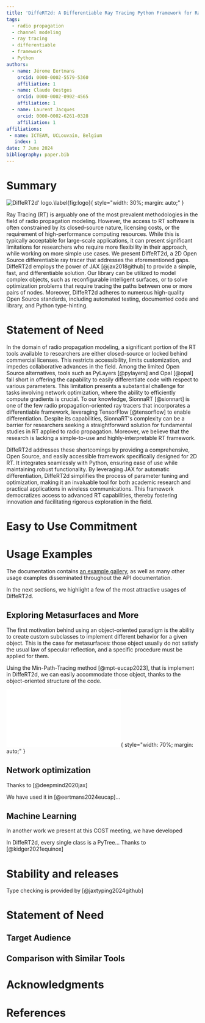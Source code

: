 ```yaml
---
title: 'DiffeRT2d: A Differentiable Ray Tracing Python Framework for Radio Propagation'
tags:
  - radio propagation
  - channel modeling
  - ray tracing
  - differentiable
  - framework
  - Python
authors:
  - name: Jérome Eertmans
    orcid: 0000-0002-5579-5360
    affiliation: 1
  - name: Claude Oestges
    orcid: 0000-0002-0902-4565
    affiliation: 1
  - name: Laurent Jacques
    orcid: 0000-0002-6261-0328
    affiliation: 1
affiliations:
 - name: ICTEAM, UCLouvain, Belgium
   index: 1
date: 7 June 2024
bibliography: paper.bib
---
```


# Summary

![DiffeRT2d' logo.\label{fig:logo}](logo.png){ style="width: 30%; margin: auto;" }

Ray Tracing (RT) is arguably one of the most prevalent methodologies in the field of radio propagation modeling.
However, the access to RT software is often constrained by its closed-source nature, licensing costs,
or the requirement of high-performance computing resources.
While this is typically acceptable for large-scale applications,
it can present significant limitations for researchers who require more flexibility in their approach,
while working on more simple use cases.
We present DiffeRT2d, a 2D Open Source differentiable ray tracer that addresses the aforementioned gaps.
DiffeRT2d employs the power of JAX [@jax2018github] to provide a simple, fast, and differentiable solution.
Our library can be utilized to model complex objects, such as reconfigurable intelligent surfaces,
or to solve optimization problems that require tracing the paths between one or more pairs of nodes.
Moreover, DiffeRT2d adheres to numerous high-quality Open Source standards, including automated testing,
documented code and library, and Python type-hinting.

# Statement of Need

In the domain of radio propagation modeling, a significant portion of the RT tools available to researchers
are either closed-source or locked behind commercial licenses.
This restricts accessibility, limits customization, and impedes collaborative advances in the field.
Among the limited Open Source alternatives, tools such as PyLayers [@pylayers] and Opal [@opal]
fall short in offering the capability to easily differentiate code with respect to various parameters.
This limitation presents a substantial challenge for tasks involving network optimization,
where the ability to efficiently compute gradients is crucial.
To our knowledge, SionnaRT [@sionnart] is one of the few radio propagation-oriented ray tracers that
incorporates a differentiable framework, leveraging TensorFlow [@tensorflow] to enable differentiation.
Despite its capabilities, SionnaRT's complexity can be a barrier for researchers seeking a straightforward
solution for fundamental studies in RT applied to radio propagation.
Moreover, we believe that the research is lacking a simple-to-use and highly-interpretable RT framework.

DiffeRT2d addresses these shortcomings by providing a comprehensive, Open Source,
and easily accessible framework specifically designed for 2D RT.
It integrates seamlessly with Python, ensuring ease of use while maintaining robust functionality.
By leveraging JAX for automatic differentiation, DiffeRT2d simplifies the process of parameter tuning and optimization,
making it an invaluable tool for both academic research and practical applications in wireless communications.
This framework democratizes access to advanced RT capabilities, thereby fostering innovation and facilitating rigorous exploration in the field.

# Easy to Use Commitment

# Usage Examples

The documentation contains [an example gallery](https://differt2d.readthedocs.io/latest/examples_gallery/),
as well as many other usage examples disseminated throughout the API documentation.

In the next sections, we highlight a few of the most attractive usages of DiffeRT2d.

## Exploring Metasurfaces and More

The first motivation behind using an object-oriented paradigm is the ability
to create custom subclasses to implement different behavior for a given object.
This is the case for metasurfaces: those object usually do not satisfy the usual
law of specular reflection, and a specific procedure must be applied for them.

Using the Min-Path-Tracing method [@mpt-eucap2023], that is implement in DiffeRT2d, we can
easily accommodate those object, thanks to the object-oriented structure of the code.

![Coverage map for single-reflection paths (no line-of-sight) in a scene containing a RIS. Here, we can clearly observe that the RIS reflects rays with an angle of 45°. The small noise present around the edges if caused by convergence issue in with the MPT method, which can be solved be increasing the number of minimzation steps.\label{fig:rispowermap}](ris_power_map.pdf){ style="width: 70%; margin: auto;" }


## Network optimization

Thanks to [@deepmind2020jax]

We have used it in [@eertmans2024eucap]...

## Machine Learning

In another work we present at this COST meeting, we have developed

In DiffeRT2d, every single class is a PyTree... Thanks to [@kidger2021equinox]

# Stability and releases

Type checking is provided by [@jaxtyping2024github]

# Statement of Need

## Target Audience

## Comparison with Similar Tools

# Acknowledgments

# References
